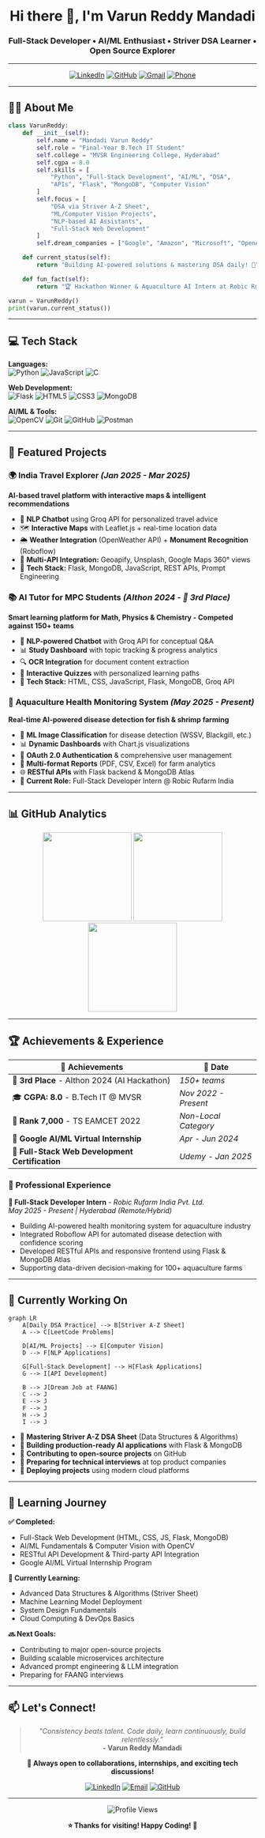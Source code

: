 <h1 align="center">Hi there 👋, I'm Varun Reddy Mandadi</h1>
<h3 align="center">Full-Stack Developer • AI/ML Enthusiast • Striver DSA Learner • Open Source Explorer</h3>

---

<div align="center">
  
[![LinkedIn](https://img.shields.io/badge/LinkedIn-0077B5?style=for-the-badge&logo=linkedin&logoColor=white)](https://www.linkedin.com/in/varunreddy-mandadi-996b14259)
[![GitHub](https://img.shields.io/badge/GitHub-100000?style=for-the-badge&logo=github&logoColor=white)](https://github.com/varun339658)
[![Gmail](https://img.shields.io/badge/Gmail-D14836?style=for-the-badge&logo=gmail&logoColor=white)](mailto:mandadivarunreddy339658@gmail.com)
[![Phone](https://img.shields.io/badge/Phone-25D366?style=for-the-badge&logo=whatsapp&logoColor=white)](tel:6301842932)

</div>

---

## 👨‍💻 About Me

```python
class VarunReddy:
    def __init__(self):
        self.name = "Mandadi Varun Reddy"
        self.role = "Final-Year B.Tech IT Student"
        self.college = "MVSR Engineering College, Hyderabad"
        self.cgpa = 8.0
        self.skills = [
            "Python", "Full-Stack Development", "AI/ML", "DSA", 
            "APIs", "Flask", "MongoDB", "Computer Vision"
        ]
        self.focus = [
            "DSA via Striver A-Z Sheet",
            "ML/Computer Vision Projects",
            "NLP-based AI Assistants",
            "Full-Stack Web Development"
        ]
        self.dream_companies = ["Google", "Amazon", "Microsoft", "OpenAI"]

    def current_status(self):
        return "Building AI-powered solutions & mastering DSA daily! 🚀"

    def fun_fact(self):
        return "🏆 Hackathon Winner & Aquaculture AI Intern at Robic Rufarm"

varun = VarunReddy()
print(varun.current_status())
```

---

## 💻 Tech Stack

**Languages:**  
![Python](https://img.shields.io/badge/-Python-3776AB?style=flat&logo=python&logoColor=white)
![JavaScript](https://img.shields.io/badge/-JavaScript-F7DF1E?style=flat&logo=javascript&logoColor=black)
![C](https://img.shields.io/badge/-C-A8B9CC?style=flat&logo=c&logoColor=black)

**Web Development:**  
![Flask](https://img.shields.io/badge/-Flask-000000?style=flat&logo=flask&logoColor=white)
![HTML5](https://img.shields.io/badge/-HTML5-E34F26?style=flat&logo=html5&logoColor=white)
![CSS3](https://img.shields.io/badge/-CSS3-1572B6?style=flat&logo=css3&logoColor=white)
![MongoDB](https://img.shields.io/badge/-MongoDB-47A248?style=flat&logo=mongodb&logoColor=white)

**AI/ML & Tools:**  
![OpenCV](https://img.shields.io/badge/-OpenCV-5C3EE8?style=flat&logo=opencv&logoColor=white)
![Git](https://img.shields.io/badge/-Git-F05032?style=flat&logo=git&logoColor=white)
![GitHub](https://img.shields.io/badge/-GitHub-181717?style=flat&logo=github&logoColor=white)
![Postman](https://img.shields.io/badge/-Postman-FF6C37?style=flat&logo=postman&logoColor=white)

---

## 🚀 Featured Projects

### 🌍 **India Travel Explorer** *(Jan 2025 - Mar 2025)*
**AI-based travel platform with interactive maps & intelligent recommendations**
- 🤖 **NLP Chatbot** using Groq API for personalized travel advice
- 🗺️ **Interactive Maps** with Leaflet.js + real-time location data
- 🌦️ **Weather Integration** (OpenWeather API) + **Monument Recognition** (Roboflow)
- 📍 **Multi-API Integration:** Geoapify, Unsplash, Google Maps 360° views
- 🔗 **Tech Stack:** Flask, MongoDB, JavaScript, REST APIs, Prompt Engineering

### 📚 **AI Tutor for MPC Students** *(AIthon 2024 - 🥉 3rd Place)*
**Smart learning platform for Math, Physics & Chemistry - Competed against 150+ teams**
- 🧠 **NLP-powered Chatbot** with Groq API for conceptual Q&A
- 📊 **Study Dashboard** with topic tracking & progress analytics
- 🔍 **OCR Integration** for document content extraction
- 📝 **Interactive Quizzes** with personalized learning paths
- 🔗 **Tech Stack:** HTML, CSS, JavaScript, Flask, MongoDB, Groq API

### 🦐 **Aquaculture Health Monitoring System** *(May 2025 - Present)*
**Real-time AI-powered disease detection for fish & shrimp farming**
- 🔬 **ML Image Classification** for disease detection (WSSV, Blackgill, etc.)
- 📊 **Dynamic Dashboards** with Chart.js visualizations
- 🔐 **OAuth 2.0 Authentication** & comprehensive user management
- 📄 **Multi-format Reports** (PDF, CSV, Excel) for farm analytics
- 🌐 **RESTful APIs** with Flask backend & MongoDB Atlas
- 🔗 **Current Role:** Full-Stack Developer Intern @ Robic Rufarm India

---

## 📊 GitHub Analytics

<div align="center">
  <img src="https://github-readme-stats.vercel.app/api?username=varun339658&show_icons=true&theme=radical&count_private=true" height="180"/>
  <img src="https://github-readme-streak-stats.herokuapp.com/?user=varun339658&theme=radical" height="180"/>
</div>

<div align="center">
  <img src="https://github-readme-stats.vercel.app/api/top-langs/?username=varun339658&layout=compact&theme=radical&langs_count=8" height="180"/>
</div>

---

## 🏆 Achievements & Experience

| 🎯 **Achievements** | 📅 **Date** |
|---------------------|-------------|
| 🥉 **3rd Place** - AIthon 2024 (AI Hackathon) | *150+ teams* |
| 🎓 **CGPA: 8.0** - B.Tech IT @ MVSR | *Nov 2022 - Present* |
| 🎯 **Rank 7,000** - TS EAMCET 2022 | *Non-Local Category* |
| 📜 **Google AI/ML Virtual Internship** | *Apr - Jun 2024* |
| 🏅 **Full-Stack Web Development Certification** | *Udemy - Jan 2025* |

### 💼 **Professional Experience**

**🔧 Full-Stack Developer Intern** - *Robic Rufarm India Pvt. Ltd.*  
*May 2025 - Present | Hyderabad (Remote/Hybrid)*
- Building AI-powered health monitoring system for aquaculture industry
- Integrated Roboflow API for automated disease detection with confidence scoring
- Developed RESTful APIs and responsive frontend using Flask & MongoDB Atlas
- Supporting data-driven decision-making for 100+ aquaculture farms

---

## 🔭 Currently Working On

```mermaid
graph LR
    A[Daily DSA Practice] --> B[Striver A-Z Sheet]
    A --> C[LeetCode Problems]
    
    D[AI/ML Projects] --> E[Computer Vision]
    D --> F[NLP Applications]
    
    G[Full-Stack Development] --> H[Flask Applications]
    G --> I[API Development]
    
    B --> J[Dream Job at FAANG]
    C --> J
    E --> J
    F --> J
    H --> J
    I --> J
```

- 📌 **Mastering Striver A-Z DSA Sheet** (Data Structures & Algorithms)
- 🧠 **Building production-ready AI applications** with Flask & MongoDB
- 📂 **Contributing to open-source projects** on GitHub
- 🚀 **Preparing for technical interviews** at top product companies
- 🔗 **Deploying projects** using modern cloud platforms

---

## 🎯 Learning Journey

**✅ Completed:**
- Full-Stack Web Development (HTML, CSS, JS, Flask, MongoDB)
- AI/ML Fundamentals & Computer Vision with OpenCV
- RESTful API Development & Third-party API Integration
- Google AI/ML Virtual Internship Program

**🔄 Currently Learning:**
- Advanced Data Structures & Algorithms (Striver Sheet)
- Machine Learning Model Deployment
- System Design Fundamentals
- Cloud Computing & DevOps Basics

**🔜 Next Goals:**
- Contributing to major open-source projects
- Building scalable microservices architecture
- Advanced prompt engineering & LLM integration
- Preparing for FAANG interviews

---

## 📫 Let's Connect!

<div align="center">

> *"Consistency beats talent. Code daily, learn continuously, build relentlessly."*  
> **- Varun Reddy Mandadi**

**💬 Always open to collaborations, internships, and exciting tech discussions!**

[![LinkedIn](https://img.shields.io/badge/Connect_on_LinkedIn-0077B5?style=for-the-badge&logo=linkedin&logoColor=white)](https://www.linkedin.com/in/varunreddy-mandadi-996b14259)
[![Email](https://img.shields.io/badge/Send_Email-D14836?style=for-the-badge&logo=gmail&logoColor=white)](mailto:mandadivarunreddy339658@gmail.com)
[![GitHub](https://img.shields.io/badge/Follow_on_GitHub-100000?style=for-the-badge&logo=github&logoColor=white)](https://github.com/varun339658)

</div>

---

<div align="center">
  <img src="https://komarev.com/ghpvc/?username=varun339658&label=Profile%20views&color=0e75b6&style=flat" alt="Profile Views" />
  
  **⭐ Thanks for visiting! Happy Coding! 🚀**
</div>
